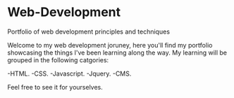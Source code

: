 # Web-Development
Portfolio of web development principles and techniques

Welcome to my web development joruney, here you'll find my portfolio showcasing the things I've been learning along the way. My learning will be grouped in the following catgories:

-HTML.
-CSS.
-Javascript.
-Jquery.
-CMS.

Feel free to see it for yourselves.
